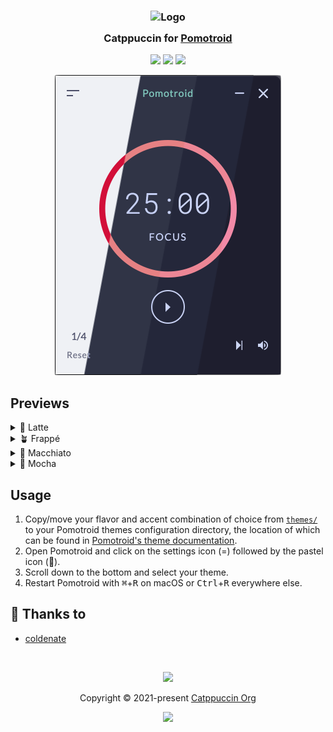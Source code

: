 <h3 align="center">
	<img src="https://raw.githubusercontent.com/catppuccin/catppuccin/main/assets/logos/exports/1544x1544_circle.png" width="100" alt="Logo"/><br/>
	<img src="https://raw.githubusercontent.com/catppuccin/catppuccin/main/assets/misc/transparent.png" height="30" width="0px"/>
	Catppuccin for <a href="https://github.com/Splode/pomotroid">Pomotroid</a>
	<img src="https://raw.githubusercontent.com/catppuccin/catppuccin/main/assets/misc/transparent.png" height="30" width="0px"/>
</h3>

<p align="center">
	<a href="https://github.com/catppuccin/pomotroid/stargazers"><img src="https://img.shields.io/github/stars/catppuccin/pomotroid?colorA=363a4f&colorB=b7bdf8&style=for-the-badge"></a>
	<a href="https://github.com/catppuccin/pomotroid/issues"><img src="https://img.shields.io/github/issues/catppuccin/pomotroid?colorA=363a4f&colorB=f5a97f&style=for-the-badge"></a>
	<a href="https://github.com/catppuccin/pomotroid/contributors"><img src="https://img.shields.io/github/contributors/catppuccin/pomotroid?colorA=363a4f&colorB=a6da95&style=for-the-badge"></a>
</p>

<p align="center">
	<img src="assets/preview.webp"/>
</p>

## Previews

<details>
<summary>🌻 Latte</summary>
<img src="assets/latte.webp"/>
</details>
<details>
<summary>🪴 Frappé</summary>
<img src="assets/frappe.webp"/>
</details>
<details>
<summary>🌺 Macchiato</summary>
<img src="assets/macchiato.webp"/>
</details>
<details>
<summary>🌿 Mocha</summary>
<img src="assets/mocha.webp"/>
</details>

## Usage

1. Copy/move your flavor and accent combination of choice from [`themes/`](./themes/) to your Pomotroid themes configuration directory, the location of which can be found in [Pomotroid's theme documentation](https://github.com/Splode/pomotroid/blob/master/docs/themes/themes.md#creating-a-custom-theme).
2. Open Pomotroid and click on the settings icon (=) followed by the pastel icon (🎨).
3. Scroll down to the bottom and select your theme.
4. Restart Pomotroid with <kbd>⌘</kbd>+<kbd>R</kbd> on macOS or <kbd>Ctrl</kbd>+<kbd>R</kbd> everywhere else.

## 💝 Thanks to

- [coldenate](https://github.com/coldenate)

&nbsp;

<p align="center">
	<img src="https://raw.githubusercontent.com/catppuccin/catppuccin/main/assets/footers/gray0_ctp_on_line.svg?sanitize=true" />
</p>

<p align="center">
	Copyright &copy; 2021-present <a href="https://github.com/catppuccin" target="_blank">Catppuccin Org</a>
</p>

<p align="center">
	<a href="https://github.com/catppuccin/catppuccin/blob/main/LICENSE"><img src="https://img.shields.io/static/v1.svg?style=for-the-badge&label=License&message=MIT&logoColor=d9e0ee&colorA=363a4f&colorB=b7bdf8"/></a>
</p>
